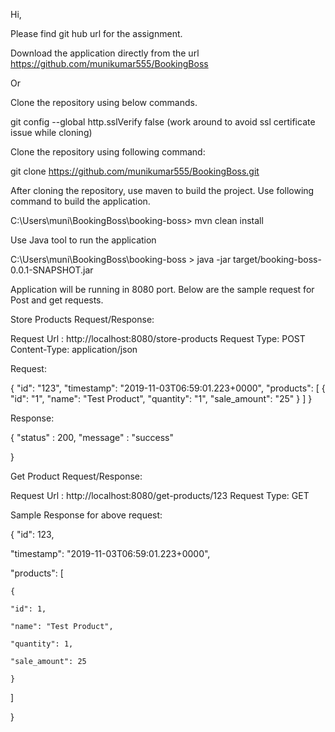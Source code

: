 Hi,

Please find git hub url for the assignment. 

Download the application directly from the url https://github.com/munikumar555/BookingBoss

Or 

Clone the repository using below commands.

git config --global http.sslVerify false (work around to avoid ssl certificate issue while cloning)

Clone the repository using following command:

git clone https://github.com/munikumar555/BookingBoss.git


After cloning the repository, use maven to build the project. Use following command to build the application.

C:\Users\muni\BookingBoss\booking-boss>  mvn clean install


Use Java tool to run the application


C:\Users\muni\BookingBoss\booking-boss >  java  -jar target/booking-boss-0.0.1-SNAPSHOT.jar



Application will be running in 8080 port. Below are the sample request for Post and get  requests.


Store Products Request/Response:

Request Url : http://localhost:8080/store-products
Request Type: POST
Content-Type: application/json


Request:

{
  "id": "123",
  "timestamp": "2019-11-03T06:59:01.223+0000",
  "products": [
    {
      "id": "1",
      "name": "Test Product",
      "quantity": "1",
      "sale_amount": "25"
    }
  ]
}


Response: 

{
 "status" :  200,
 "message" : "success"

}


Get Product Request/Response:

Request Url :  http://localhost:8080/get-products/123
Request Type:  GET


Sample Response for above request:

{
  "id": 123,
  
   "timestamp": "2019-11-03T06:59:01.223+0000",
 
   "products": [

    {
      
	"id": 1,
      
	"name": "Test Product",
      
	"quantity": 1,
      
	"sale_amount": 25
    
    }
  
  ]

}